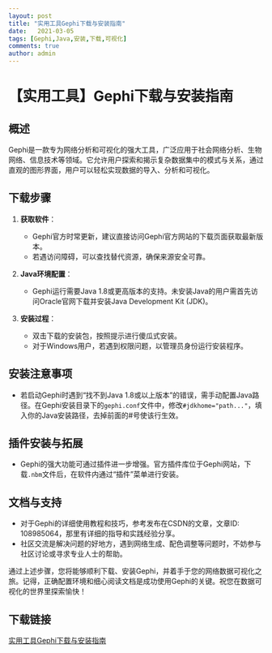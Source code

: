 ```yaml
---
layout: post
title: "实用工具Gephi下载与安装指南"
date:   2021-03-05
tags: [Gephi,Java,安装,下载,可视化]
comments: true
author: admin
---
```

# 【实用工具】Gephi下载与安装指南

## 概述
Gephi是一款专为网络分析和可视化的强大工具，广泛应用于社会网络分析、生物网络、信息技术等领域。它允许用户探索和揭示复杂数据集中的模式与关系，通过直观的图形界面，用户可以轻松实现数据的导入、分析和可视化。

## 下载步骤
1. **获取软件**：
   - Gephi官方时常更新，建议直接访问Gephi官方网站的下载页面获取最新版本。
   - 若遇访问障碍，可以查找替代资源，确保来源安全可靠。

2. **Java环境配置**：
   - Gephi运行需要Java 1.8或更高版本的支持。未安装Java的用户需首先访问Oracle官网下载并安装Java Development Kit (JDK)。

3. **安装过程**：
   - 双击下载的安装包，按照提示进行傻瓜式安装。
   - 对于Windows用户，若遇到权限问题，以管理员身份运行安装程序。

## 安装注意事项
- 若启动Gephi时遇到“找不到Java 1.8或以上版本”的错误，需手动配置Java路径。在Gephi安装目录下的`gephi.conf`文件中，修改`#jdkhome="path..."`，填入你的Java安装路径，去掉前面的#号使该行生效。

## 插件安装与拓展
- Gephi的强大功能可通过插件进一步增强。官方插件库位于Gephi网站，下载`.nbm`文件后，在软件内通过“插件”菜单进行安装。

## 文档与支持
- 对于Gephi的详细使用教程和技巧，参考发布在CSDN的文章，文章ID: 108985064，那里有详细的指导和实践经验分享。
- 社区交流是解决问题的好地方，遇到网络生成、配色调整等问题时，不妨参与社区讨论或寻求专业人士的帮助。

通过上述步骤，您将能够顺利下载、安装Gephi，并着手于您的网络数据可视化之旅。记得，正确配置环境和细心阅读文档是成功使用Gephi的关键。祝您在数据可视化的世界里探索愉快！

## 下载链接

[实用工具Gephi下载与安装指南](https://pan.quark.cn/s/df9675c6b2be)